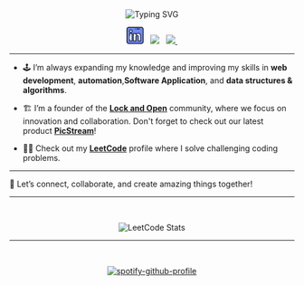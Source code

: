 &nbsp;<div align="center">
![Typing SVG](https://readme-typing-svg.demolab.com?font=VT323&size=50&letterSpacing=100&duration=3000&pause=&color=00F7D3&background=A717FF&center=true&vCenter=true&multiline=true&width=800&height=200&lines=+%F0%9F%91%8B+Welcome+to+my+GitHub!+I'm+Asif%2C+;++++a+tech-enthusiastic+developer;+;+)
</div>
<div align='center'>
  <p align='center'>
    <a href="https://www.linkedin.com/in/mohamed-asif-a5856817b/"><img height="30" src="https://raw.githubusercontent.com/8bithemant/8bithemant/master/linkedin.png?raw=true"></a>&nbsp;&nbsp;
    <a href="mailto:maasifar@gmail.com"><img height="30" src="https://th.bing.com/th/id/OIP.9sT4UWsRfFiy6vPydv3_-QHaHO?pid=ImgDet&rs=1"></a>&nbsp;&nbsp;
     <a href="https://x.com/codeSaver10"><img height="30" src="![image](https://github.com/user-attachments/assets/15a8450f-d09e-4dca-a207-c26ce61c6e08)"> </a>

  </p>
</div>


---
- 🕹️  I’m always expanding my knowledge and improving my skills in **web development**, **automation**,**Software Application**, and **data structures & algorithms**.
  
- 🏗️ I’m a founder of the **[Lock and Open](https://lockandopen.in)** community, where we focus on innovation and collaboration. Don't forget to check out our latest product **[PicStream](https://picstream.lockandopen.in)**!
  
- 🧑‍💻 Check out my **[LeetCode](https://leetcode.com/u/Asifar/)** profile where I solve challenging coding problems.


---

🚀 Let’s connect, collaborate, and create amazing things together!

---


&nbsp;<div align="center">
![LeetCode Stats](https://leetcard.jacoblin.cool/Asifar?theme=wtf&font=Stylish&ext=heatmap)
</div>

<hr> 

&nbsp;<div align="center">
[![spotify-github-profile](https://spotify-github-profile.kittinanx.com/api/view?uid=31c5edh5ngs7mwtm3iqdmett6xje&cover_image=true&theme=novatorem&show_offline=true&background_color=121212&interchange=true&bar_color=53b14f&bar_color_cover=false)](https://spotify-github-profile.kittinanx.com/api/view?uid=31c5edh5ngs7mwtm3iqdmett6xje&redirect=true)
</div>






<!--
**MohamedAsifS/MohamedAsifS** is a ✨ _special_ ✨ repository because its `README.md` (this file) appears on your GitHub profile.

Here are some ideas to get you started:

- 🔭 I’m currently working on ...
- 🌱 I’m currently learning ...
- 👯 I’m looking to collaborate on ...
- 🤔 I’m looking for help with ...
- 💬 Ask me about ...
- 📫 How to reach me: ...
- 😄 Pronouns: ...
- ⚡ Fun fact: ...
-->
